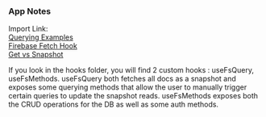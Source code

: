 ### App Notes

Import Link:  
[Querying Examples](https://github.com/firebase/snippets-node/blob/750ec38af43b8f35d3dea39ab38fc839d06d40d5/firestore/main/index.js#L583-L597)  
[Firebase Fetch Hook](https://github.com/satansdeer/react-firebase/blob/master/src/App.js)  
[Get vs Snapshot](https://stackoverflow.com/questions/54479892/difference-between-get-and-snapshot-in-cloud-firestore)

If you look in the hooks folder, you will find 2 custom hooks : useFsQuery, useFsMethods. useFsQuery both fetches all docs as a snapshot and exposes some querying methods that allow the user to manually trigger certain queries to update the snapshot reads. useFsMethods exposes both the CRUD operations for the DB as well as some auth methods.
